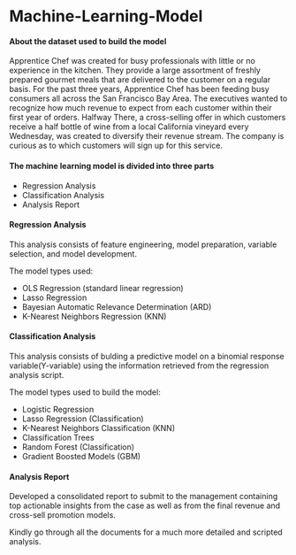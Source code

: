 # Machine-Learning-Model

#### About the dataset used to build the model
Apprentice Chef was created for busy professionals with little or no experience in the kitchen. They provide a large assortment of freshly prepared gourmet meals that are delivered to the customer on a regular basis. For the past three years, Apprentice Chef has been feeding busy consumers all across the San Francisco Bay Area. The executives wanted to recognize how much revenue to expect from each customer within their first year of orders. Halfway There, a cross-selling offer in which customers receive a half bottle of wine from a local California vineyard every Wednesday, was created to diversify their revenue stream. The company is curious as to which customers will sign up for this service.

####  The machine learning model is divided into three parts
- Regression Analysis
- Classification Analysis
- Analysis Report

####  Regression Analysis
This analysis consists of feature engineering, model preparation, variable selection, and model development.

The model types used:
- OLS Regression (standard linear regression)
- Lasso Regression
- Bayesian Automatic Relevance Determination (ARD)
- K-Nearest Neighbors Regression (KNN)

#### Classification Analysis
This analysis consists of bulding a predictive model on a binomial response variable(Y-variable) using the information retrieved from the regression analysis script.

The model types used to build the model:
- Logistic Regression
- Lasso Regression (Classification)
- K-Nearest Neighbors Classification (KNN)
- Classification Trees
- Random Forest (Classification)
- Gradient Boosted Models (GBM)

#### Analysis Report
Developed a consolidated report to submit to the management containing top actionable insights from the case as well as from the final revenue and cross-sell promotion models.

Kindly go through all the documents for a much more detailed and scripted analysis.
